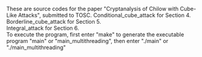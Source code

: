 These are source codes for the paper "Cryptanalysis of Chilow with Cube-Like Attacks", submitted to TOSC. 
Conditional_cube_attack for Section 4. 
Borderline_cube_attack for Section 5.  
Integral_attack for Section 6.      
To execute the program, first enter "make" to generate the executable program "main" or "main_multithreading", then enter "./main" or "./main_multithreading"
